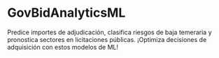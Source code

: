 # GovBidAnalyticsML
Predice importes de adjudicación, clasifica riesgos de baja temeraria y pronostica sectores en licitaciones públicas. ¡Optimiza decisiones de adquisición con estos modelos de ML!

